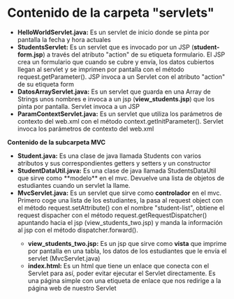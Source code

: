 # Contenido de la carpeta "servlets"
<ul>
<li> <b>HelloWorldServlet.java:</b>
Es un servlet de inicio donde se pinta por pantalla la fecha y hora actuales</li>

<li> <b>StudentsServlet:</b>
Es un servlet que es invocado por un JSP (<b>student-form.jsp</b>) a través del atributo "action" de su etiqueta formulario. El JSP crea un formulario que cuando se cubre y envía, los datos cubiertos llegan al servlet y se imprimen por pantalla con el método request.getParameter(). JSP invoca a un Servlet con el atributo "action" de su etiqueta form</li>

<li> <b>DatosArrayServlet.java:</b>
Es un servlet que guarda en una Array de Strings unos nombres e invoca a un jsp (<b>view_students.jsp</b>) que los pinta por pantalla. Servlet invoca a un JSP</li>

<li> <b>ParamContextServlet.java:</b>
Es un servlet que utiliza los parámetros de contexto del web.xml con el método context.getInitParameter(). Servlet invoca los parámetros de contexto del web.xml</li></ul>

<b>Contenido de la subcarpeta MVC</b>
<ul>
<li> <b>Student.java:</b>
Es una clase de java llamada Students con varios atributos y sus correspondientes getters y setters y un constructor</li>

<li> <b>StudentDataUtil.java:</b>
Es una clase de java llamada StudentsDataUtil que sirve como **modelo** en el mvc. Devuelve una lista de objetos de estudiantes cuando un servlet la llame.</li>

<li> <b>MvcServlet.java:</b>
Es un servlet que sirve como <b>controlador</b> en el mvc. Primero coge una lista de los estudiantes, la pasa al request object con el método request.setAttribute() con el nombre "student-list", obtiene el request dispacher con el método request.getRequestDispatcher() apuntando hacia el jsp (view_students_two.jsp) y manda la información al jsp con el método dispatcher.forward().</li>

<ul>
<li> <b>view_students_two.jsp:</b>
Es un jsp que sirve como <b>vista</b> que imprime por pantalla en una tabla, los datos de los estudiantes que le envía el servlet (MvcServlet.java)</li>

<li> <b>index.html:</b>
Es un html que tiene un enlace que conecta con el Servlet para así, poder evitar ejecutar el Servlet directamente. Es una página simple con una etiqueta de enlace que nos redirige a la página web de nuestro Servlet</li></ul>
</li></ul>

